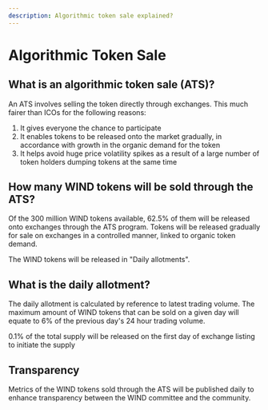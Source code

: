 ```yaml
---
description: Algorithmic token sale explained?
---
```


# Algorithmic Token Sale

## What is an algorithmic token sale \(ATS\)? 

An ATS involves selling the token directly through exchanges. This much fairer than ICOs for the following reasons: 

1. It gives everyone the chance to participate 
2. It enables tokens to be released onto the market gradually, in accordance with growth in the organic demand for the token 
3. It helps avoid huge price volatility spikes as a result of a large number of token holders dumping tokens at the same time 

## How many WIND tokens will be sold through the ATS? 

Of the 300 million WIND tokens available, 62.5% of them will be released onto exchanges through the ATS program. Tokens will be released gradually for sale on exchanges in a controlled manner, linked to organic token demand. 

The WIND tokens will be released in "Daily allotments". 

## What is the daily allotment?

The daily allotment is calculated by reference to latest trading volume. The maximum amount of WIND tokens that can be sold on a given day will equate to 6% of the previous day's 24 hour trading volume. 

0.1% of the total supply will be released on the first day of exchange listing to initiate the supply

## **Transparency**

Metrics of the WIND tokens sold through the ATS will be published daily to enhance transparency between the WIND committee and the community.

